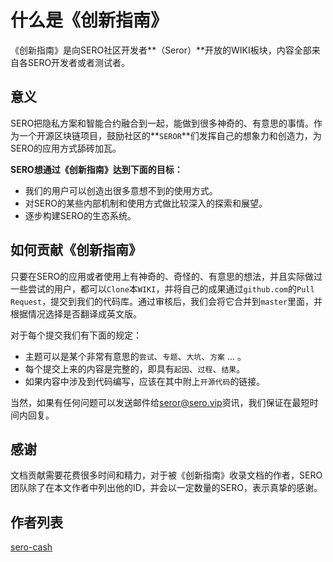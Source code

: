 # 什么是《创新指南》

《创新指南》是向SERO社区开发者**（Seror）**开放的WIKI板块，内容全部来自各SERO开发者或者测试者。

## 意义

SERO把隐私方案和智能合约融合到一起，能做到很多神奇的、有意思的事情。作为一个开源区块链项目，鼓励社区的**`SEROR`**们发挥自己的想象力和创造力，为SERO的应用方式舔砖加瓦。

**SERO想通过《创新指南》达到下面的目标：**

* 我们的用户可以创造出很多意想不到的使用方式。
* 对SERO的某些内部机制和使用方式做比较深入的探索和展望。
* 逐步构建SERO的生态系统。



## 如何贡献《创新指南》

只要在SERO的应用或者使用上有神奇的、奇怪的、有意思的想法，并且实际做过一些尝试的用户，都可以`Clone`本`WIKI`，并将自己的成果通过`github.com`的`Pull Request`，提交到我们的代码库。通过审核后，我们会将它合并到`master`里面，并根据情况选择是否翻译成英文版。

对于每个提交我们有下面的规定：

* 主题可以是某个非常有意思的`尝试`、`专题`、`大坑`、`方案` ... 。
* 每个提交上来的内容是完整的，即具有`起因`、`过程`、`结果`。
* 如果内容中涉及到代码编写，应该在其中附上`开源代码`的链接。

当然，如果有任何问题可以发送邮件给[seror@sero.vip](seror@sero.vip)资讯，我们保证在最短时间内回复。



## 感谢

文档贡献需要花费很多时间和精力，对于被《创新指南》收录文档的作者，SERO团队除了在本文作者中列出他的ID，并会以一定数量的SERO，表示真挚的感谢。



## 作者列表

[sero-cash](https://github.com/sero-cash)